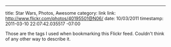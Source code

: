 --- 
title: Star Wars, Photos, Awesome
category: link
link: http://www.flickr.com/photos/40195501@N06/
date: 10/03/2011
timestamp: 2011-03-10 22:07:42.035517 -07:00

Those are the tags I used when bookmarking this Flickr feed. Couldn't think of any other way to describe it.

